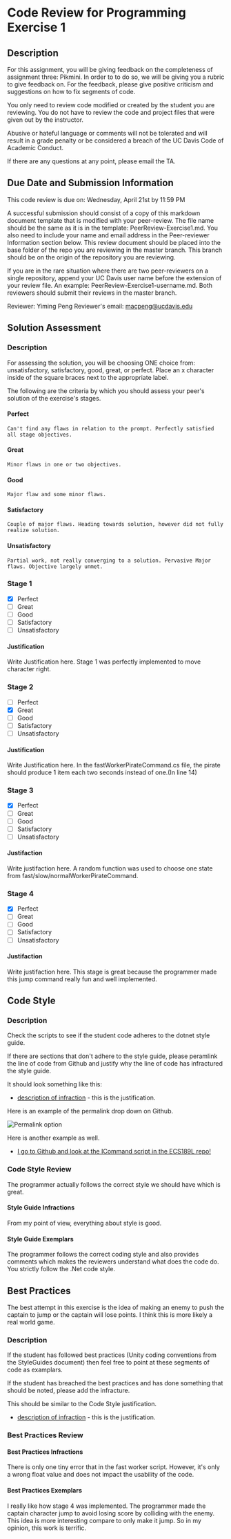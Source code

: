 # Code Review for Programming Exercise 1 #
## Description ##

For this assignment, you will be giving feedback on the completeness of assignment three: Pikmini. In order to to do so, we will be giving you a rubric to give feedback on. For the feedback, please give positive criticism and suggestions on how to fix segments of code.

You only need to review code modified or created by the student you are reviewing. You do not have to review the code and project files that were given out by the instructor.

Abusive or hateful language or comments will not be tolerated and will result in a grade penalty or be considered a breach of the UC Davis Code of Academic Conduct.

If there are any questions at any point, please email the TA.

## Due Date and Submission Information ##
This code review is due on:
Wednesday, April 21st by 11:59 PM

A successful submission should consist of a copy of this markdown document template that is modified with your peer-review. The file name should be the same as it is in the template: PeerReview-Exercise1.md. You also need to include your name and email address in the Peer-reviewer Information section below. This review document should be placed into the base folder of the repo you are reviewing in the master branch. This branch should be on the origin of the repository you are reviewing.

If you are in the rare situation where there are two peer-reviewers on a single repository, append your UC Davis user name before the extension of your review file. An example: PeerReview-Exercise1-username.md. Both reviewers should submit their reviews in the master branch.  

Reviewer: Yiming Peng
Reviewer's email: macpeng@ucdavis.edu
## Solution Assessment ##

### Description ###

For assessing the solution, you will be choosing ONE choice from: unsatisfactory, satisfactory, good, great, or perfect. Place an x character inside of the square braces next to the appropriate label.

The following are the criteria by which you should assess your peer's solution of the exercise's stages.

#### Perfect #### 
    Can't find any flaws in relation to the prompt. Perfectly satisfied all stage objectives.

#### Great ####
    Minor flaws in one or two objectives. 

#### Good #####
    Major flaw and some minor flaws.

#### Satisfactory ####
    Couple of major flaws. Heading towards solution, however did not fully realize solution.

#### Unsatisfactory ####
    Partial work, not really converging to a solution. Pervasive Major flaws. Objective largely unmet.


### Stage 1 ###

- [x] Perfect
- [ ] Great
- [ ] Good
- [ ] Satisfactory
- [ ] Unsatisfactory

#### Justification ##### 
Write Justification here.
Stage 1 was perfectly implemented to move character right.
### Stage 2 ###

- [ ] Perfect
- [x] Great
- [ ] Good
- [ ] Satisfactory
- [ ] Unsatisfactory

#### Justification ##### 
Write Justification here.
In the fastWorkerPirateCommand.cs file, the pirate should produce 1 item each two seconds instead of one.(In line 14)
### Stage 3 ###

- [x] Perfect
- [ ] Great
- [ ] Good
- [ ] Satisfactory
- [ ] Unsatisfactory

#### Justifaction ##### 
Write justifaction here.
A random function was used to choose one state from fast/slow/normalWorkerPirateCommand.
### Stage 4 ###

- [x] Perfect
- [ ] Great
- [ ] Good
- [ ] Satisfactory
- [ ] Unsatisfactory

#### Justifaction ##### 
Write justifaction here.
This stage is great because the programmer made this jump command really fun and well implemented.
## Code Style ##

### Description ###
Check the scripts to see if the student code adheres to the dotnet style guide.

If there are sections that don't adhere to the style guide, please peramlink the line of code from Github and justify why the line of code has infractured the style guide.

It should look something like this:

* [description of infraction](https://github.com/dr-jam/ECS189L) - this is the justification.

Here is an example of the permalink drop down on Github.

![Permalink option](../images/permalink_example.png)

Here is another example as well.

* [I go to Github and look at the ICommand script in the ECS189L repo!](https://github.com/dr-jam/ECS189L/blob/1618376092e85ffd63d3af9d9dcc1f2078df2170/Projects/CommandPatternExample/Assets/Scripts/ICommand.cs#L5)

### Code Style Review ###
The programmer actually follows the correct style we should have which is great.
#### Style Guide Infractions ####
From my point of view, everything about style is good.
#### Style Guide Exemplars ####
The programmer follows the correct coding style and also provides comments which makes the reviewers understand what does the code do. You strictly follow the .Net code style.
## Best Practices ##
The best attempt in this exercise is the idea of making an enemy to push the captain to jump or the captain will lose points. I think this is more likely a
real world game.
### Description ###

If the student has followed best practices (Unity coding conventions from the StyleGuides document) then feel free to point at these segments of code as examplars. 

If the student has breached the best practices and has done something that should be noted, please add the infracture.

This should be similar to the Code Style justification.

* [description of infraction](https://github.com/dr-jam/ECS189L) - this is the justification.

### Best Practices Review ###

#### Best Practices Infractions ####
There is only one tiny error that in the fast worker script. However, it's only a wrong float value and does not impact the usability of the code.
#### Best Practices Exemplars ####
I really like how stage 4 was implemented. The programmer made the captain character jump to avoid losing score by colliding with the enemy. This idea is more interesting
compare to only make it jump. So in my opinion, this work is terrific.

